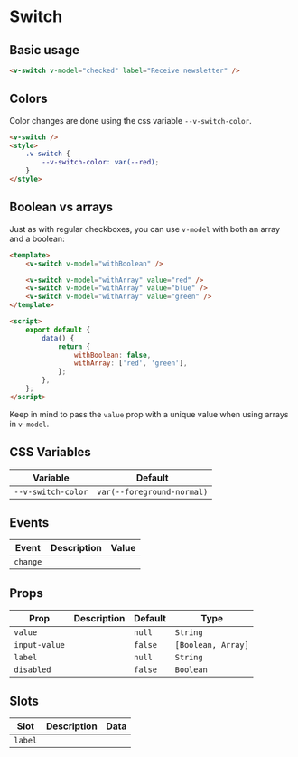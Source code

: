 # Switch

## Basic usage

```html
<v-switch v-model="checked" label="Receive newsletter" />
```

## Colors

Color changes are done using the css variable `--v-switch-color`.

```html
<v-switch />
<style>
	.v-switch {
		--v-switch-color: var(--red);
	}
</style>
```

## Boolean vs arrays

Just as with regular checkboxes, you can use `v-model` with both an array and a boolean:

```html
<template>
	<v-switch v-model="withBoolean" />

	<v-switch v-model="withArray" value="red" />
	<v-switch v-model="withArray" value="blue" />
	<v-switch v-model="withArray" value="green" />
</template>

<script>
	export default {
		data() {
			return {
				withBoolean: false,
				withArray: ['red', 'green'],
			};
		},
	};
</script>
```

Keep in mind to pass the `value` prop with a unique value when using arrays in `v-model`.

## CSS Variables

| Variable           | Default                    |
| ------------------ | -------------------------- |
| `--v-switch-color` | `var(--foreground-normal)` |

## Events

| Event    | Description | Value |
| -------- | ----------- | ----- |
| `change` |             |       |

## Props

| Prop          | Description | Default | Type               |
| ------------- | ----------- | ------- | ------------------ |
| `value`       |             | `null`  | `String`           |
| `input-value` |             | `false` | `[Boolean, Array]` |
| `label`       |             | `null`  | `String`           |
| `disabled`    |             | `false` | `Boolean`          |

## Slots

| Slot    | Description | Data |
| ------- | ----------- | ---- |
| `label` |             |      |
